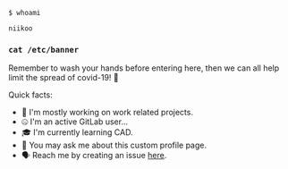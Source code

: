 `$ whoami`

`niikoo`

### `cat /etc/banner`

Remember to wash your hands before entering here, then we can all help limit the spread of covid-19!  🤗

Quick facts:

- 🔭 I'm mostly working on work related projects.
- 🤐 I'm an active GitLab user...
- 🎓 I'm currently learning CAD.
- 💬 You may ask me about this custom profile page.
- 🗣️ Reach me by creating an issue [here](https://github.com/niikoo/niikoo/issues).

<!--
**niikoo/niikoo** is a ✨ _special_ ✨ repository because its `README.md` (this file) appears on your GitHub profile.

Here are some ideas to get you started:

- 🔭 I’m currently working on ...
- 🌱 I’m currently learning ...
- 👯 I’m looking to collaborate on ...
- 🤔 I’m looking for help with ...
- 💬 Ask me about ...
- 📫 How to reach me: ...
- 😄 Pronouns: ...
- ⚡ Fun fact: ...
-->
